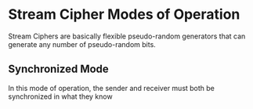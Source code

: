 # Stream Cipher Modes of Operation
Stream Ciphers are basically flexible pseudo-random generators that can generate any number of pseudo-random bits.
## Synchronized Mode
In this mode of operation, the sender and receiver must both be synchronized in what they know 